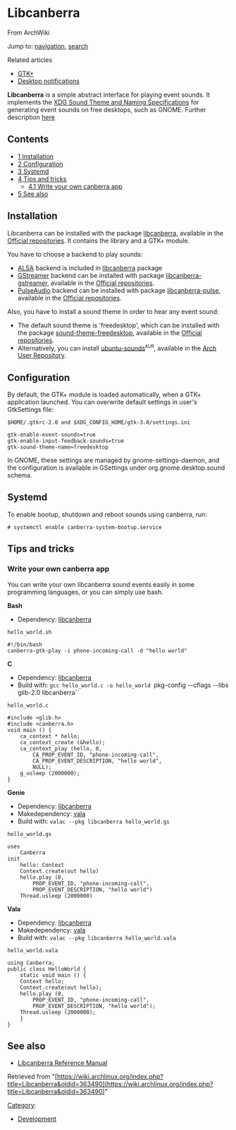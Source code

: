 # Libcanberra

From ArchWiki

Jump to: [navigation](#column-one), [search](#searchInput)

Related articles

*   [GTK+](/index.php/GTK%2B "GTK+")
*   [Desktop notifications](/index.php/Desktop_notifications "Desktop notifications")

**Libcanberra** is a simple abstract interface for playing event sounds. It implements the [XDG Sound Theme and Naming Specifications](http://freedesktop.org/wiki/Specifications/sound-theme-spec) for generating event sounds on free desktops, such as GNOME. Further description [here](http://0pointer.de/lennart/projects/libcanberra/)

## Contents

*   [1 Installation](#Installation)
*   [2 Configuration](#Configuration)
*   [3 Systemd](#Systemd)
*   [4 Tips and tricks](#Tips_and_tricks)
    *   [4.1 Write your own canberra app](#Write_your_own_canberra_app)
*   [5 See also](#See_also)

## Installation

Libcanberra can be installed with the package [libcanberra](https://www.archlinux.org/packages/?name=libcanberra), available in the [Official repositories](/index.php/Official_repositories "Official repositories"). It contains the library and a GTK+ module.

You have to choose a backend to play sounds:

*   [ALSA](/index.php/ALSA "ALSA") backend is included in [libcanberra](https://www.archlinux.org/packages/?name=libcanberra) package
*   [GStreamer](/index.php/GStreamer "GStreamer") backend can be installed with package [libcanberra-gstreamer](https://www.archlinux.org/packages/?name=libcanberra-gstreamer), available in the [Official repositories](/index.php/Official_repositories "Official repositories").
*   [PulseAudio](/index.php/PulseAudio "PulseAudio") backend can be installed with package [libcanberra-pulse](https://www.archlinux.org/packages/?name=libcanberra-pulse), available in the [Official repositories](/index.php/Official_repositories "Official repositories").

Also, you have to install a sound theme in order to hear any event sound:

*   The default sound theme is 'freedesktop', which can be installed with the package [sound-theme-freedesktop](https://www.archlinux.org/packages/?name=sound-theme-freedesktop), available in the [Official repositories](/index.php/Official_repositories "Official repositories").
*   Alternatively, you can install [ubuntu-sounds](https://aur.archlinux.org/packages/ubuntu-sounds/)<sup><small>AUR</small></sup>, available in the [Arch User Repository](/index.php/Arch_User_Repository "Arch User Repository").

## Configuration

By default, the GTK+ module is loaded automatically, when a GTK+ application launched. You can overwrite default settings in user's GtkSettings file:

 `$HOME/.gtkrc-2.0 and $XDG_CONFIG_HOME/gtk-3.0/settings.ini` 

```
gtk-enable-event-sounds=true
gtk-enable-input-feedback-sounds=true
gtk-sound-theme-name=freedesktop
```

In GNOME, these settings are managed by gnome-settings-daemon, and the configuration is available in GSettings under org.gnome.desktop.sound schema.

## Systemd

To enable bootup, shutdown and reboot sounds using canberra, run:

`# systemctl enable canberra-system-bootup.service`

## Tips and tricks

### Write your own canberra app

You can write your own libcanberra sound events easily in some programming languages, or you can simply use bash.

**Bash**

*   Dependency: [libcanberra](https://www.archlinux.org/packages/?name=libcanberra)

 `hello_world.sh` 

```
#!/bin/bash
canberra-gtk-play -i phone-incoming-call -d "hello world"
```

**C**

*   Dependency: [libcanberra](https://www.archlinux.org/packages/?name=libcanberra)
*   Build with: `gcc hello_world.c -o hello_world `pkg-config --cflags --libs glib-2.0 libcanberra``

 `hello_world.c` 

```
#include <glib.h>
#include <canberra.h>
void main () {
	ca_context * hello;
	ca_context_create (&hello);
	ca_context_play (hello, 0,
		CA_PROP_EVENT_ID, "phone-incoming-call",
		CA_PROP_EVENT_DESCRIPTION, "hello world",
		NULL);
	g_usleep (2000000);
}
```

**Genie**

*   Dependency: [libcanberra](https://www.archlinux.org/packages/?name=libcanberra)
*   Makedependency: [vala](https://www.archlinux.org/packages/?name=vala)
*   Build with: `valac --pkg libcanberra hello_world.gs`

 `hello_world.gs` 

```
uses
	Canberra
init
	hello: Context
	Context.create(out hello)
	hello.play (0,
		PROP_EVENT_ID, "phone-incoming-call",
		PROP_EVENT_DESCRIPTION, "hello world")
	Thread.usleep (2000000)
```

**Vala**

*   Dependency: [libcanberra](https://www.archlinux.org/packages/?name=libcanberra)
*   Makedependency: [vala](https://www.archlinux.org/packages/?name=vala)
*   Build with: `valac --pkg libcanberra hello_world.vala`

 `hello_world.vala` 

```
using Canberra;
public class HelloWorld {
	static void main () {
	Context hello;
	Context.create(out hello);
	hello.play (0,
		PROP_EVENT_ID, "phone-incoming-call",
		PROP_EVENT_DESCRIPTION, "hello world");
	Thread.usleep (2000000);
	}
}
```

## See also

*   [Libcanberra Reference Manual](http://0pointer.de/lennart/projects/libcanberra/gtkdoc/)

Retrieved from "[https://wiki.archlinux.org/index.php?title=Libcanberra&oldid=363490](https://wiki.archlinux.org/index.php?title=Libcanberra&oldid=363490)"

[Category](/index.php/Special:Categories "Special:Categories"):

*   [Development](/index.php/Category:Development "Category:Development")